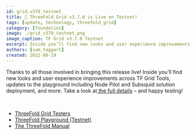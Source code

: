 ```yaml
---
id: grid_v370_testnet
title: 📣 ThreeFold Grid v3.7.0 is Live on Testnet!
tags: [update, technology, threefold_grid]
category: [foundation]
image: ./grid_v370_testnet.png
image_caption: TF Grid v3.7.0 Testnet
excerpt: Inside you’ll find new looks and user experience improvements across TF Grid Tools, updates to the playground including Node Pilot and Subsquid solution deployment, and more.
authors: [sam_taggart]
created: 2022-09-19
---
```


Thanks to all those involved in bringing this release live! Inside you’ll find new looks and user experience improvements across TF Grid Tools, updates to the playground including Node Pilot and Subsquid solution deployment, and more. Take a look at[ the full details](https://forum.threefold.io/t/tfgrid-v3-7-0-is-now-live/3375) – and happy testing!

<br/>

* [ThreeFold Grid Testers](https://t.me/threefoldtesting)
* [ThreeFold Playground (Testnet)](https://play.test.grid.tf/#/)
* [The ThreeFold Manual](https://library.threefold.me/info/manual/#/getstarted/manual__tfgrid3_getstarted)


